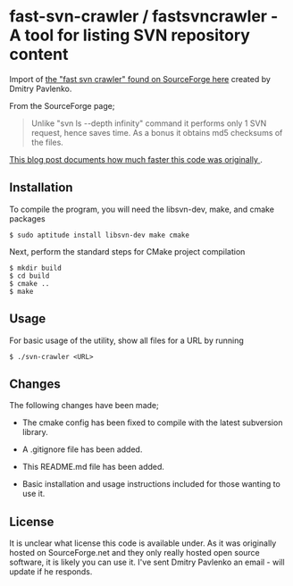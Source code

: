 # fast-svn-crawler / fastsvncrawler - A tool for listing SVN repository content

Import of [the "fast svn crawler" found on SourceForge
here](https://sourceforge.net/projects/fastsvncrawler/) created by Dmitry
Pavlenko.

From the SourceForge page;

> Unlike "svn ls --depth infinity" command it performs only 1 SVN request,
> hence saves time. As a bonus it obtains md5 checksums of the files.

[This blog post documents how much faster this code was originally
](http://vcs.atspace.co.uk/2013/03/16/fast-listing-of-svn-repository-with-svn-crawler/).

## Installation

To compile the program, you will need the libsvn-dev, make, and cmake packages
```
$ sudo aptitude install libsvn-dev make cmake
```

Next, perform the standard steps for CMake project compilation
```
$ mkdir build
$ cd build
$ cmake ..
$ make
```

## Usage

For basic usage of the utility, show all files for a URL by running
```
$ ./svn-crawler <URL>
```

## Changes

The following changes have been made;

 * The cmake config has been fixed to compile with the latest subversion
   library.

 * A .gitignore file has been added.

 * This README.md file has been added.
 
 * Basic installation and usage instructions included for those wanting to use it.

## License

It is unclear what license this code is available under. As it was originally
hosted on SourceForge.net and they only really hosted open source software, it
is likely you can use it. I've sent Dmitry Pavlenko an email - will update if
he responds.
